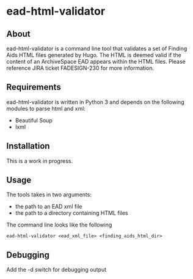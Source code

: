 # ead-html-validator

## About ##

ead-html-validator is a command line tool that validates a set
of Finding Aids HTML files generated by Hugo.  The HTML is
deemed valid if the content of an ArchiveSpace EAD appears
within the HTML files. Please reference JIRA ticket FADESIGN-230
for more information.

## Requirements ##

ead-html-validator is written in Python 3 and depends on the
following modules to parse html and xml:

- Beautiful Soup
- lxml

## Installation

This is a work in progress.

## Usage ##

The tools takes in two arguments:

- the path to an EAD xml file
- the path to a directory containing HTML files

The command line looks like the following

    ead-html-validator <ead_xml_file> <finding_aids_html_dir>

## Debugging

Add the -d switch for debugging output


